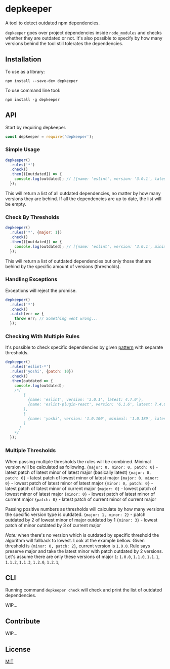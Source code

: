 # depkeeper
A tool to detect outdated npm dependencies.

`depkeeper` goes over project dependencies inside `node_modules` and checks whether they are outdated or not. It's also possible to specify by how many versions behind the tool still tolerates the dependencies.

## Installation
To use as a library:
```
npm install --save-dev depkeeper
```
To use command line tool:
```
npm install -g depkeeper
```

## API
Start by requiring depkeeper.
```js
const depkeeper = require('depkeeper');
```

### Simple Usage
```js
depkeeper()
  .rules('*')
  .check()
  .then(([outdated]) => {
    console.log(outdated); // [{name: 'eslint', version: '3.0.1', latest: 4.7.0'}]
  });
```
This will return a list of all outdated dependencies, no matter by how many versions they are behind. If all the dependencies are up to date, the list will be empty.

### Check By Thresholds
```js
depkeeper()
  .rules('*', {major: 1})
  .check()
  .then(([outdated]) => {
    console.log(outdated); // [{name: 'eslint', version: '3.0.1', minimal: '4.0.0' latest: 5.7.0'}]
  });
```
This will return a list of outdated dependencies but only those that are behind by the specific amount of versions (thresholds).

### Handling Exceptions
Exceptions will reject the promise.
```js
depkeeper()
  .rules('*')
  .check()
  .catch(err => {
    throw err; // Something went wrong...
  });
```

### Checking With Multiple Rules
It's possible to check specific dependencies by given [pattern](https://github.com/isaacs/minimatch) with separate thresholds.

```js
depkeeper()
  .rules('eslint-*')
  .rules('yoshi', {patch: 10})
  .check()
  .then(outdated => {
    console.log(outdated);
    /*[
        [
          {name: 'eslint', version: '3.0.1', latest: 4.7.0'},
          {name: 'eslint-plugin-react', version: '6.1.6', latest: 7.4.0'},
        ],
        [
          {name: 'yoshi', version: '1.0.100', minimal: '1.0.189', latest: '1.0.199'}
        ]
      ]
    */
  });
```

### Multiple Thresholds
When passing multiple thresholds the rules will be combined. Minimal version will be calculated as following.
`{major: 0, minor: 0, patch: 0}` - latest patch of latest minor of latest major (basically latest)
`{major: 0, patch: 0}` - latest patch of lowest minor of latest major
`{major: 0, minor: 0}` - lowest patch of latest minor of latest major
`{minor: 0, patch: 0}` - latest patch of latest minor of current major
`{major: 0}` - lowest patch of lowest minor of latest major
`{minor: 0}` - lowest patch of latest minor of current major
`{patch: 0}` - latest patch of current minor of current major

Passing positive numbers as thresholds will calculate by how many versions the specific version type is outdated.
`{major: 1, minor: 2}` - patch outdated by 2 of lowest minor of major outdated by 1
`{minor: 3}` - lowest patch of minor outdated by 3 of current major

*Note:* when there's no version which is outdated by specific threshold the algorithm will fallback to lowest. Look at the example bellow.
Given threshold is `{minor: 0, patch: 2}`, current version is `1.0.0`.
Rule says preserve major and take the latest minor with patch outdated by 2 versions.
Let's assume there are only these versions of major `1`: `1.0.0`, `1.1.0`, `1.1.1`, `1.1.2`, `1.1.3`, `1.2.0`, `1.2.1`,

## CLI
Running command `depkeeper check` will check and print the list of outdated dependencies.

WIP...

## Contribute
WIP...

## License
[MIT](LICENSE)
